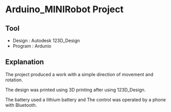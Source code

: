 # Arduino_MINIRobot Project

## Tool

- Design : Autodesk 123D_Design
- Program : Ardunio

## Explanation

The project produced a work with a simple direction of movement and rotation.

The design was printed using 3D printing after using 123D_Design.

The battery used a lithium battery and The control was operated by a phone with Bluetooth.

